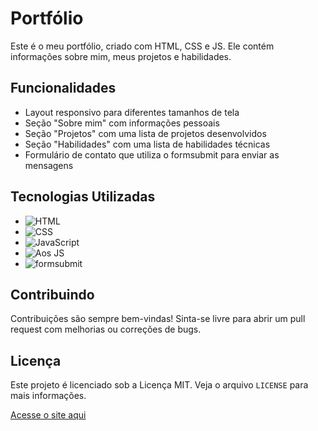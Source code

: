 # Portfólio

Este é o meu portfólio, criado com HTML, CSS e JS. Ele contém informações sobre mim, meus projetos e habilidades.

## Funcionalidades

- Layout responsivo para diferentes tamanhos de tela
- Seção "Sobre mim" com informações pessoais
- Seção "Projetos" com uma lista de projetos desenvolvidos
- Seção "Habilidades" com uma lista de habilidades técnicas
- Formulário de contato que utiliza o formsubmit para enviar as mensagens


## Tecnologias Utilizadas


 - ![HTML](https://img.shields.io/badge/-HTML-239120?style=for-the-badge&logo=html5&logoColor=white)
 - ![CSS](https://img.shields.io/badge/-CSS-1572B6?style=for-the-badge&logo=css3&logoColor=white)
 - ![JavaScript](https://img.shields.io/badge/-JavaScript-F7DF1E?style=for-the-badge&logo=javascript&logoColor=black)
 - ![Aos JS](https://img.shields.io/badge/Aos%20JS-%23F7DF1C.svg?&style=for-the-badge&logo=Aos&logoColor=black)
- ![formsubmit](https://img.shields.io/badge/formsubmit-%23316192.svg?&style=for-the-badge&logo=formstack&logoColor=white)


## Contribuindo

Contribuições são sempre bem-vindas! Sinta-se livre para abrir um pull request com melhorias ou correções de bugs.

## Licença

Este projeto é licenciado sob a Licença MIT. Veja o arquivo `LICENSE` para mais informações.

[Acesse o site aqui](fernandostadler.vercel.app)





